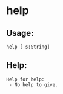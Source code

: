 help
====================

Usage:
--------------------
```
help [-s:String] 

```

Help:
--------------------
```
Help for help:
 - No help to give.

```
